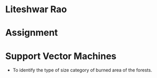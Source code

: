 # Liteshwar Rao
# Assignment
# Support Vector Machines
- To identify the type of size category of burned area of the forests.
